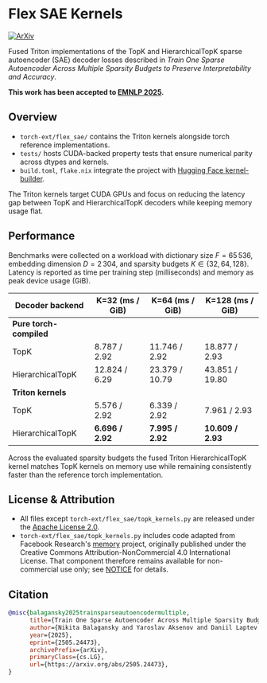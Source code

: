 # Flex SAE Kernels

[![ArXiv](https://img.shields.io/badge/arXiv-2505.24473-b31b1b.svg)](https://arxiv.org/abs/2505.24473)

Fused Triton implementations of the TopK and HierarchicalTopK sparse autoencoder (SAE) decoder losses described in *Train One Sparse Autoencoder Across Multiple Sparsity Budgets to Preserve Interpretability and Accuracy*.

**This work has been accepted to [EMNLP 2025](https://2025.emnlp.org/).**

## Overview
- `torch-ext/flex_sae/` contains the Triton kernels alongside torch reference implementations.
- `tests/` hosts CUDA-backed property tests that ensure numerical parity across dtypes and kernels.
- `build.toml`, `flake.nix` integrate the project with [Hugging Face kernel-builder](https://github.com/huggingface/kernel-builder).

The Triton kernels target CUDA GPUs and focus on reducing the latency gap between TopK and HierarchicalTopK decoders while keeping memory usage flat.

## Performance
Benchmarks were collected on a workload with dictionary size $F = 65\,536$, embedding dimension $D = 2\,304$, and sparsity budgets $K \in \{32, 64, 128\}$. Latency is reported as time per training step (milliseconds) and memory as peak device usage (GiB).

| Decoder backend | K=32 (ms / GiB) | K=64 (ms / GiB) | K=128 (ms / GiB) |
| --- | --- | --- | --- |
| **Pure torch-compiled** | | | |
| TopK | 8.787 / 2.92 | 11.746 / 2.92 | 18.877 / 2.93 |
| HierarchicalTopK | 12.824 / 6.29 | 23.379 / 10.79 | 43.851 / 19.80 |
| **Triton kernels** | | | |
| TopK | 5.576 / 2.92 | 6.339 / 2.92 | 7.961 / 2.93 |
| HierarchicalTopK | **6.696 / 2.92** | **7.995 / 2.92** | **10.609 / 2.93** |

Across the evaluated sparsity budgets the fused Triton HierarchicalTopK kernel matches TopK kernels on memory use while remaining consistently faster than the reference torch implementation.

## License & Attribution
- All files except `torch-ext/flex_sae/topk_kernels.py` are released under the [Apache License 2.0](LICENSE).
- `torch-ext/flex_sae/topk_kernels.py` includes code adapted from Facebook Research's [memory](https://github.com/facebookresearch/memory) project, originally published under the Creative Commons Attribution-NonCommercial 4.0 International License. That component therefore remains available for non-commercial use only; see [NOTICE](NOTICE) for details.

## Citation
```bibtex
@misc{balagansky2025trainsparseautoencodermultiple,
      title={Train One Sparse Autoencoder Across Multiple Sparsity Budgets to Preserve Interpretability and Accuracy},
      author={Nikita Balagansky and Yaroslav Aksenov and Daniil Laptev and Vadim Kurochkin and Gleb Gerasimov and Nikita Koryagin and Daniil Gavrilov},
      year={2025},
      eprint={2505.24473},
      archivePrefix={arXiv},
      primaryClass={cs.LG},
      url={https://arxiv.org/abs/2505.24473},
}
```
